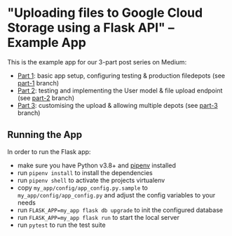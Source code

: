 # "Uploading files to Google Cloud Storage using a Flask API" – Example App

This is the example app for our 3-part post series on Medium:

 * [Part 1](https://medium.com/p/7a4e379911d7?source=friends_link&sk=dd460418de3d1829c056db5c069f9b6d): basic app setup, configuring testing & production filedepots (see [part-1](https://github.com/paulgoetze/flask-gcs-upload-example-app/tree/part-1) branch)
 * [Part 2](https://medium.com/p/6b203a0e392c?source=friends_link&sk=e7274af2488285dd51756d81de9cf671): testing and implementing the User model & file upload endpoint (see [part-2](https://github.com/paulgoetze/flask-gcs-upload-example-app/tree/part-2) branch)
 * [Part 3](https://medium.com/p/897c302916e7?source=friends_link&sk=e9fca9639697051be296c140932884e0): customising the upload & allowing multiple depots (see [part-3](https://github.com/paulgoetze/flask-gcs-upload-example-app/tree/part-3) branch)


## Running the App

In order to run the Flask app:

* make sure you have Python v3.8+ and [pipenv](https://pipenv.pypa.io/en/latest/install/#installing-pipenv) installed
* run `pipenv install` to install the dependencies
* run `pipenv shell` to activate the projects virtualenv
* copy `my_app/config/app_config.py.sample` to `my_app/config/app_config.py` and adjust the config variables to your needs
* run `FLASK_APP=my_app flask db upgrade` to init the configured database
* run `FLASK_APP=my_app flask run` to start the local server
* run `pytest` to run the test suite
